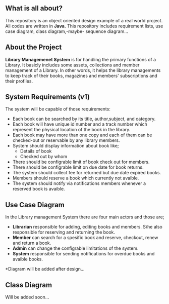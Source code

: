 ## What is all about? 

This repository is an object oriented design example of a real world project. All codes are written in **Java.** This repository includes requirement lists, use case diagram, class diagram,-maybe- sequence diagram... 


## About the Project

**Library Managemenet System** is for handling the primary functions of a Library. It basicly includes some assets, collections and member management of a Library. In other words, it helps the library managements to keep track of their books, magazines and members' subscriptions and their profiles.

## System Requirements (v1)

The system will be capable of those requirements: 

 - Each book can be searched by its title, author,subject, and category.
 - Each book will have unique id number and a track number which represent the physical location of the book in the library.
 - Each book may have more than one copy and each of them can be checked-out or reservable by any library members. 
 - System should display information about book like;
	 - Details of book
	 - Checked out by whom
 - There should be configrable limit of book check out for members. 
 - There should be configrable limit on due date for book returns. 
 - The system should collect fee for returned but due date expired books.
 - Members should reserve a book which currently not avaible.
 - The system should notify via notifications members whenever a reserved book is avaible. 

## Use Case Diagram

In the Library management System there are four main actors and those are;

 - **Librarian** responsible for adding, editing books and members. S/he also responsible for reserving and returning the book. 
 - **Member** can search for a spesific book and reserve, checkout, renew and return a book.
 - **Admin** can change the configrable limitations of the system. 
 - **System** responsible for sending notifications for overdue books and avaible books.

*Diagram will be added after design...

## Class Diagram

Will be added soon... 
